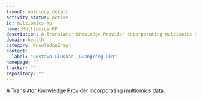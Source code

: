 ```yaml
---
layout: ontology_detail
activity_status: active
id: multiomics-kp
name: Multiomics KP
description: A Translator Knowledge Provider incorporating multiomics data.
domain: health
category: KnowledgeGraph
contact:
  label: "Gustavo Glusman, Guangrong Qin"
homepage: ""
tracker: ""
repository: ""
---
```


A Translator Knowledge Provider incorporating multiomics data.
